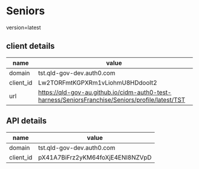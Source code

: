 
# Seniors

version=latest

## client details

|name|value|
| --- | --- |
|domain|tst.qld-gov-dev.auth0.com|
|client_id|Lw2TORFmtKGPXRm1vLiohmU8HDdooIt2|
|url|https://qld-gov-au.github.io/cidm-auth0-test-harness/SeniorsFranchise/Seniors/profile/latest/TST|


## API details

|name|value|
| --- | --- |
|domain|tst.qld-gov-dev.auth0.com|
|client_id|pX41A7BiFrz2yKM64foXjE4ENI8NZVpD|

